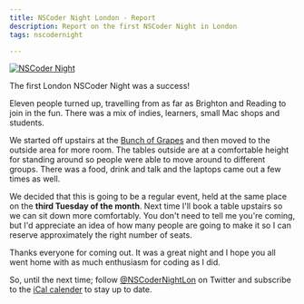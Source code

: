 ```yaml
---
title: NSCoder Night London - Report
description: Report on the first NSCoder Night in London
tags: nscodernight

---
```


[![NSCoder Night](http://farm3.static.flickr.com/2671/3952499655_33ed3b7b29.jpg)](http://www.flickr.com/photos/15729248@N00/3952499655)

The first London NSCoder Night was a success!

Eleven people turned up, travelling from as far as Brighton and Reading to join
in the fun. There was a mix of indies, learners, small Mac shops and students.

We started off upstairs at the [Bunch of Grapes](http://bunchofgrapesborough.com/) and then moved to the outside area for more room. The tables outside are at a comfortable height for standing around so people were able to move around to different groups. There was a food, drink and talk and the laptops came out a few times as well.

We decided that this is going to be a regular event, held at the same place on the **third Tuesday of the month**. Next time I'll book a table upstairs so we can sit down more comfortably. You don't need to tell me you're coming, but I'd appreciate an idea of how many people are going to make it so I can reserve approximately the right number of seats.

Thanks everyone for coming out. It was a great night and I hope you all went home with as much enthusiasm for coding as I did.

So, until the next time; follow [@NSCoderNightLon](http://twitter.com/nscodernightlon) on Twitter and subscribe to the [iCal calender](http://tinyurl.com/m5g6jb) to stay up to date.
